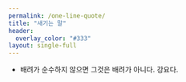 ```yaml
---
permalink: /one-line-quote/
title: "새기는 말"
header:
  overlay_color: "#333"
layout: single-full
---
```


- 배려가 순수하지 않으면 그것은 배려가 아니다. 강요다.
